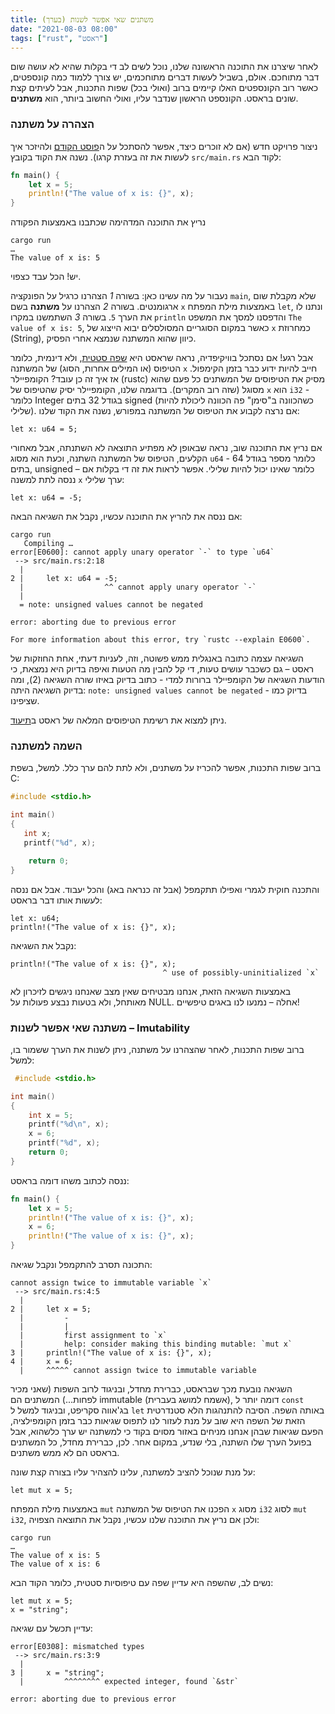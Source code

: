 ```yaml
---
title: משתנים שאי אפשר לשנות (בערך)
date: "2021-08-03 08:00"
tags: ["rust", "ראסט"]
---
```


לאחר שיצרנו את התוכנה הראשונה שלנו, נוכל לשים לב די בקלות שהיא לא עושה שום דבר מתוחכם. אולם, בשביל לעשות דברים מתוחכמים, יש צורך ללמוד כמה קונספטים, כאשר רוב הקונספטים האלו קיימים ברוב (ואולי בכל) שפות התכנות, אבל לעיתים קצת שונים בראסט.
הקונספט הראשון שנדבר עליו, ואולי החשוב ביותר, הוא **משתנים**.

### הצהרה על משתנה

ניצור פרויקט חדש (אם לא זוכרים כיצד, אפשר להסתכל על ה[פוסט הקודם](https://blog.ass.af/rust/hello_world/) ולהיזכר איך לעשות את זה בעזרת קרגו). נשנה את הקוד בקובץ `src/main.rs` לקוד הבא:

```rust
fn main() {
    let x = 5;
    println!("The value of x is: {}", x);
}
```

נריץ את התוכנה המדהימה שכתבנו באמצעות הפקודה

```shell{outputLines: 2-3}
cargo run
…
The value of x is: 5
```

יש! הכל עבד כצפוי.

נעבור על מה עשינו כאן: בשורה _1_ הצהרנו כרגיל על הפונקציה `main`, שלא מקבלת שום ארגומנטים. בשורה _2_ הצהרנו על **משתנה** בשם `x` באמצעות מילת המפתח `let`, ונתנו לו את הערך `5`. בשורה _3_ השתמשנו במקרו `println` והדפסנו למסך את המשפט `The value of x is: 5`, כאשר במקום הסוגריים המסולסלים יבוא הייצוג של `x` כמחרוזת (String), כיוון שהוא המשתנה שנמצא אחרי הפסיק.

אבל רגע! אם נסתכל בוויקיפדיה, נראה שראסט היא [שפה סטטית](https://he.wikipedia.org/wiki/%D7%9E%D7%A2%D7%A8%D7%9B%D7%AA_%D7%98%D7%99%D7%A4%D7%95%D7%A1%D7%99%D7%9D#%D7%98%D7%99%D7%A4%D7%95%D7%A1%D7%99%D7%95%D7%AA_%D7%A1%D7%98%D7%98%D7%99%D7%AA), ולא דינמית, כלומר הטיפוס (או המילים אחרות, הסוג) של המשתנה `x` חייב להיות ידוע כבר בזמן הקימפול. אז איך זה כן עובד? הקומפיילר (rustc) מסיק את הטיפוסים של המשתנים כל פעם שהוא מסוגל (שזה רוב המקרים). בדוגמה שלנו, הקומפיילר יסיק שהטיפוס של `x` הוא `i32` - כלומר Integer בגודל 32 בתים signed (כשהכוונה ב"סימן" פה הכוונה ליכולת להיות שלילי). אם נרצה לקבוע את הטיפוס של המשתנה במפורש, נשנה את הקוד שלנו:

```rust{numberLines: 2}
let x: u64 = 5;
```

אם נריץ את התוכנה שוב, נראה שבאופן לא מפתיע התוצאה לא השתנתה, אבל מאחורי הקלעים, הטיפוס של המשתנה השתנה, וכעת הוא מסוג `u64` - כלומר מספר בגודל 64 בתים, unsigned – כלומר שאינו יכול להיות שלילי. אפשר לראות את זה די בקלות אם ננסה לתת למשנה `x` ערך שלילי:

```rust{numberLines: 2}
let x: u64 = -5;
```

אם ננסה את להריץ את התוכנה עכשיו, נקבל את השגיאה הבאה:

```shell{outputLines: 2-13}
cargo run
   Compiling …
error[E0600]: cannot apply unary operator `-` to type `u64`
 --> src/main.rs:2:18
  |
2 |     let x: u64 = -5;
  |                  ^^ cannot apply unary operator `-`
  |
  = note: unsigned values cannot be negated

error: aborting due to previous error

For more information about this error, try `rustc --explain E0600`.
```

השגיאה עצמה כתובה באנגלית ממש פשוטה, וזה, לעניות דעתי, אחת החוזקות של ראסט – גם כשכבר עושים טעות, די קל להבין מה הטעות ואיפה בדיוק היא נמצאת, כי הודעות השגיאה של הקומפיילר ברורות למדי - כתוב בדיוק באיזו שורה השגיאה (2), ומה בדיוק השגיאה היתה:
`note: unsigned values cannot be negated` - בדיוק כמו שציפינו.

ניתן למצוא את רשימת הטיפוסים המלאה של ראסט ב[תיעוד](https://doc.rust-lang.org/reference/types.html).

### השמה למשתנה

ברוב שפות התכנות, אפשר להכריז על משתנים, ולא לתת להם ערך כלל. למשל, בשפת C:

```C
#include <stdio.h>

int main()
{
   int x;
   printf("%d", x);

    return 0;
}
```

והתכנה חוקית לגמרי ואפילו תתקמפל (אבל זה כנראה באג) והכל יעבוד. אבל אם ננסה לעשות אותו דבר בראסט:

```rust{numberLines: 2}
let x: u64;
println!("The value of x is: {}", x);
```

נקבל את השגיאה:

```shell{outputLines: 1-2}
println!("The value of x is: {}", x);
                                  ^ use of possibly-uninitialized `x`
```

באמצעות השגיאה הזאת, אנחנו מבטיחים שאין מצב שאנחנו ניגשים לזיכרון לא מאותחל, ולא בטעות נבצע פעולות על NULL. אחלה – נמנעו לנו באגים טיפשיים!

### משתנה שאי אפשר לשנות – Imutability

ברוב שפות התכנות, לאחר שהצהרנו על משתנה, ניתן לשנות את הערך ששמור בו, למשל:

```C
 #include <stdio.h>

int main()
{
    int x = 5;
    printf("%d\n", x);
    x = 6;
    printf("%d", x);
    return 0;
}
```

ננסה לכתוב משהו דומה בראסט:

```rust
fn main() {
    let x = 5;
    println!("The value of x is: {}", x);
    x = 6;
    println!("The value of x is: {}", x);
}
```

התכונה תסרב להתקמפל ונקבל שגיאה:

```shell{outputLines: 1-11}
cannot assign twice to immutable variable `x`
 --> src/main.rs:4:5
  |
2 |     let x = 5;
  |         -
  |         |
  |         first assignment to `x`
  |         help: consider making this binding mutable: `mut x`
3 |     println!("The value of x is: {}", x);
4 |     x = 6;
  |     ^^^^^ cannot assign twice to immutable variable
```

השגיאה נובעת מכך שבראסט, כברירת מחדל, ובניגוד לרוב השפות (שאני מכיר לפחות...) המשתנים הם immutable (אשמח למושג בעברית), דומה יותר ל `const` בג'אווה סקריפט, ובניגוד למשל ל `let` באותה השפה. הסיבה להתנהגות הלא סטנדרטית הזאת של השפה היא שוב על מנת לעזור לנו לתפוס שגיאות כבר בזמן הקומפילציה, הפעם שגיאות שבהן אנחנו מניחים באזור מסוים בקוד כי למשתנה יש ערך כלשהוא, אבל בפועל הערך שלו השתנה, בלי שנדע, במקום אחר. לכן, כברירת מחדל, כל המשתנים בראסט הם לא ממש משתנים.

על מנת שנוכל להציב למשתנה, עלינו להצהיר עליו בצורה קצת שונה:

```rust{numberLines: 2}
let mut x = 5;
```

באמצעות מילת המפתח `mut` הפכנו את הטיפוס של המשתנה `x` מסוג `i32` לסוג `mut i32`, ולכן אם נריץ את התוכנה שלנו עכשיו, נקבל את התוצאה הצפויה:

```shell{outputLines: 2-5}
cargo run
…
The value of x is: 5
The value of x is: 6
```

נשים לב, שהשפה היא עדיין שפה עם טיפוסיות סטטית, כלומר הקוד הבא:

```rust{numberLines: 2}
let mut x = 5;
x = "string";
```

עדיין תכשל עם שגיאה:

```shell{outputLines: 1-7}
error[E0308]: mismatched types
 --> src/main.rs:3:9
  |
3 |     x = "string";
  |         ^^^^^^^^ expected integer, found `&str`

error: aborting due to previous error
```

